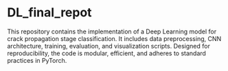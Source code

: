 # DL_final_repot
This repository contains the implementation of a Deep Learning model for crack propagation stage classification. It includes data preprocessing, CNN architecture, training, evaluation, and visualization scripts. Designed for reproducibility, the code is modular, efficient, and adheres to standard practices in PyTorch.
